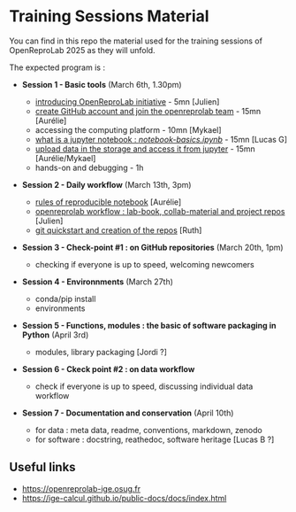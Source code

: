# Training Sessions Material


You can find in this repo the material used for the training sessions of OpenReproLab 2025 as they will unfold.

The expected program is :

- **Session 1 - Basic tools** (March 6th, 1.30pm)
  - [introducing OpenReproLab initiative](introducing-openreprolab.md) - 5mn [Julien]
  - [create GitHub account and join the openreprolab team](github-basics.md) - 15mn [Aurélie]
  - accessing the computing platform - 10mn [Mykael]
  - [what is a jupyter notebook : *notebook-basics.ipynb*](notebook-basics.ipynb) - 15mn [Lucas G]
  - [upload data in the storage and access it from jupyter](upload_data_cloud.md) - 15mn [Aurélie/Mykael]
  - hands-on and debugging - 1h 

- **Session 2 - Daily workflow** (March 13th, 3pm)
  - [rules of reproducible notebook](reproducible-notebooks.md) [Aurélie]
  - [openreprolab workflow : lab-book, collab-material and project repos](openreprolab-workflow.md) [Julien]
  - [git quickstart and creation of the repos](git-tuto.md)  [Ruth]
 

- **Session 3 - Check-point #1 : on GitHub repositories** (March 20th, 1pm)
  - checking if everyone is up to speed, welcoming newcomers
 
- **Session 4 - Environnments** (March 27th)
  - conda/pip install
  - environments
 
- **Session 5 - Functions, modules : the basic of software packaging in Python** (April 3rd)
  - modules, library packaging [Jordi ?]

- **Session 6 - Ckeck point #2 : on data workflow**
  - check if everyone is up to speed, discussing individual data workflow  

- **Session 7 - Documentation and conservation** (April 10th)
  - for data : meta data, readme, conventions, markdown, zenodo
  - for software : docstring, reathedoc, software heritage [Lucas B ?]

## Useful links
- https://openreprolab-ige.osug.fr
- https://ige-calcul.github.io/public-docs/docs/index.html
